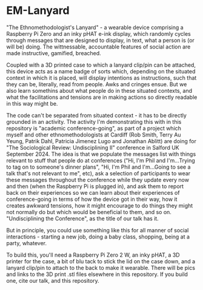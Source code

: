 # EM-Lanyard
"The Ethnomethodologist's Lanyard" - a wearable device comprising a Raspberry Pi Zero and an inky pHAT e-ink display, which randomly cycles through messages that are designed to display, in text, what a person is (or will be) doing. The wittnessable, accountable features of social action are made instructive, gamified, breached.

Coupled with a 3D printed case to which a lanyard clip/pin can be attached, this device acts as a name badge of sorts which, depending on the situated context in which it is placed, will display intentions as instructions, such that they can be, literally, read from people. Awks and cringes ensue. But we also learn somethins about what people do in these situated contexts, and what the facilitations and tensions are in making actions so directly readable in this way might be.

The code can't be separated from situated context - it has to be directly grounded in an activity. The activity I'm demonstrating this with in this repository is "academic conference-going", as part of a project which myself and other ethnomethodologists at Cardiff (Rob Smith, Terry Au Yeung, Patrik Dahl, Patricia Jimenez Lugo and Jonathan Ablitt) are doing for "The Sociological Review: Undisciplining II" conference in Salford UK September 2024. The idea is that we populate the messages list with things relevant to stuff that people do at conferences ("Hi, I'm Phil and I'm...Trying to tag on to someone's dinner plans", "Hi, I'm Phil and I'm...Going to see a talk that's not relevant to me", etc), ask a selection of participants to wear these messages throughout the conference while they update every now and then (when the Raspberry Pi is plugged in), and ask them to report back on their experiences so we can learn about their experiences of conference-going in terms of how the device got in their way, how it creates awkward tensions, how it might encourage to do things they might not normally do but which would be beneficial to them, and so on. "Undisciplining the Conference", as the title of our talk has it.

But in principle, you could use something like this for all manner of social interactions - starting a new job, doing a baby class, shopping, being at a party, whatever.

To build this, you'll need a Raspberry Pi Zero 2 W, an inky pHAT, a 3D printer for the case, a bit of blu tack to stick the lid on the case down, and a lanyard clip/pin to attach to the back to make it wearable. There will be pics and links to the 3D print .stl files elsewhere in this repository. If you build one, cite our talk, and this repository.
